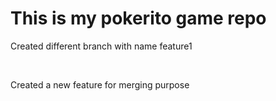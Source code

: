 # This is my pokerito game repo
<p> Created different branch with name feature1 <p>
<br>
<p>Created a new feature for merging purpose<p>